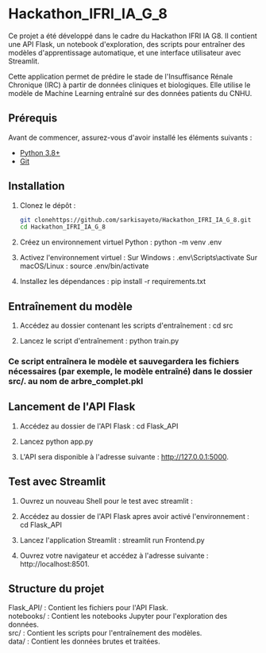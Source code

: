 # Hackathon_IFRI_IA_G_8

Ce projet a été développé dans le cadre du Hackathon IFRI IA G8. Il contient une API Flask, un notebook d'exploration, des scripts pour entraîner des modèles d'apprentissage automatique, et une interface utilisateur avec Streamlit.

Cette application permet de prédire le stade de l'Insuffisance Rénale Chronique (IRC) à partir de données cliniques et biologiques.
Elle utilise le modèle de Machine Learning entraîné sur des données patients du CNHU.

## Prérequis

Avant de commencer, assurez-vous d'avoir installé les éléments suivants :

- [Python 3.8+](https://www.python.org/downloads/)
- [Git](https://git-scm.com/)

## Installation

1. Clonez le dépôt :

   ```bash
   git clonehttps://github.com/sarkisayeto/Hackathon_IFRI_IA_G_8.git
   cd Hackathon_IFRI_IA_G_8

2. Créez un environnement virtuel Python :
    python -m venv .env

3. Activez l'environnement virtuel :
    Sur Windows : .env\Scripts\activate
    Sur macOS/Linux : source .env/bin/activate

4. Installez les dépendances :
    pip install -r requirements.txt


## Entraînement du modèle

1. Accédez au dossier contenant les scripts d'entraînement :
cd src

2. Lancez le script d'entraînement :
python train.py

### Ce script entraînera le modèle et sauvegardera les fichiers nécessaires (par exemple, le modèle entraîné) dans le dossier src/. au nom de arbre_complet.pkl


## Lancement de l'API Flask

1. Accédez au dossier de l'API Flask :
cd Flask_API

2. Lancez 
python app.py

3. L'API sera disponible à l'adresse suivante : http://127.0.0.1:5000.


## Test avec Streamlit

1. Ouvrez un nouveau Shell pour le test avec streamlit :
2. Accédez au dossier de l'API Flask apres avoir activé l'environnement :
cd Flask_API

3. Lancez l'application Streamlit :
streamlit run Frontend.py

4. Ouvrez votre navigateur et accédez à l'adresse suivante : http://localhost:8501.


## Structure du projet
Flask_API/ : Contient les fichiers pour l'API Flask. <br>
notebooks/ : Contient les notebooks Jupyter pour l'exploration des données.<br>
src/ : Contient les scripts pour l'entraînement des modèles.<br>
data/ : Contient les données brutes et traitées.





